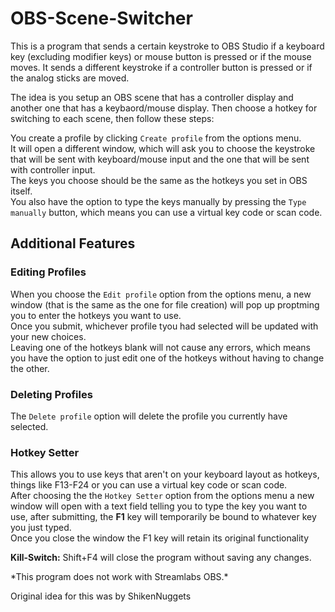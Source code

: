# OBS-Scene-Switcher
This is a program that sends a certain keystroke to OBS Studio if a keyboard key (excluding modifier keys) or mouse button is pressed or if the mouse moves. It sends a different keystroke if a controller button is pressed or if the analog sticks are moved.

The idea is you setup an OBS scene that has a controller display and another one that has a keybaord/mouse display. Then choose a hotkey for switching to each scene, then follow these steps:

You create a profile by clicking `Create profile` from the options menu.\
It will open a different window, which will ask you to choose the keystroke that will be sent with keyboard/mouse input and the one that will be sent with controller input.\
The keys you choose should be the same as the hotkeys you set in OBS itself.\
You also have the option to type the keys manually by pressing the `Type manually` button, which means you can use a virtual key code or scan code.

## Additional Features

### Editing Profiles

When you choose the `Edit profile` option from the options menu, a new window (that is the same as the one for file creation) will pop up proptming you to enter the hotkeys you want to use.\
Once you submit, whichever profile tyou had selected will be updated with your new choices.\
Leaving one of the hotkeys blank will not cause any errors, which means you have the option to just edit one of the hotkeys without having to change the other.

### Deleting Profiles

The `Delete profile` option will delete the profile you currently have selected.

### Hotkey Setter

This allows you to use keys that aren't on your keyboard layout as hotkeys, things like F13-F24 or you can use a virtual key code or scan code.\
After choosing the the `Hotkey Setter` option from the options menu a new window will open with a text field telling you to type the key you want to use, after submitting, the **F1** key will temporarily be bound to whatever key you just typed.\
Once you close the window the F1 key will retain its original functionality

**Kill-Switch:** Shift+F4 will close the program without saving any changes.

\*This program does not work with Streamlabs OBS.*

Original idea for this was by ShikenNuggets
